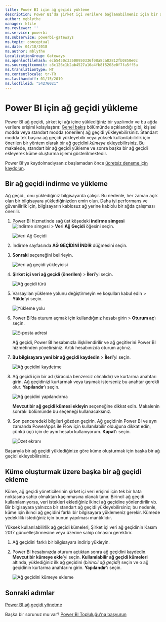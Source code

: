 ```yaml
---
title: Power BI için ağ geçidi yükleme
description: Power BI’da şirket içi verilere bağlanabilmeniz için bir ağ geçidini nasıl yükleyeceğinizi öğrenin.
author: mgblythe
manager: kfile
ms.reviewer: ''
ms.service: powerbi
ms.subservice: powerbi-gateways
ms.topic: conceptual
ms.date: 04/18/2018
ms.author: mblythe
LocalizationGroup: Gateways
ms.openlocfilehash: ecb5450c33500950336f08a8ca82812fb0850e0c
ms.sourcegitcommit: c8c126c1b2ab4527a16a4fb8f5208e0f7fa5ff5a
ms.translationtype: HT
ms.contentlocale: tr-TR
ms.lasthandoff: 01/15/2019
ms.locfileid: "54276021"
---
```

# <a name="install-a-gateway-for-power-bi"></a>Power BI için ağ geçidi yükleme

Power BI ağ geçidi, şirket içi ağı içine yüklediğiniz bir yazılımdır ve bu ağda verilere erişimi kolaylaştırır. [Genel bakış](service-gateway-getting-started.md) bölümünde açıklandığı gibi, kişisel modda veya standart modda (önerilen) ağ geçidi yükleyebilirsiniz. Standart modda tek başına ağ geçidi yükleyebilir veya yüksek kullanılabilirlik için önerilen bir yöntem olarak bir ağ geçidini *kümeye* ekleyebilirsiniz. Bu makalede, standart bir ağ geçidi yükleme ve sonra başka bir ağ geçidi ekleyerek küme oluşturma işlemi gösterilmektedir.

Power BI’ya kaydolmadıysanız başlamadan önce [ücretsiz deneme için kaydolun](https://app.powerbi.com/signupredirect?pbi_source=web).


## <a name="download-and-install-a-gateway"></a>Bir ağ geçidi indirme ve yükleme

Ağ geçidi, onu yüklediğiniz bilgisayarda çalışır. Bu nedenle, her zaman açık olan bir bilgisayara yüklediğinizden emin olun. Daha iyi performans ve güvenilirlik için, bilgisayarın kablosuz ağ yerine kablolu bir ağda çalışması önerilir.

1. Power BI hizmetinde sağ üst köşedeki **indirme simgesi** ![İndirme simgesi](media/service-gateway-install/icon-download.png) > **Veri Ağ Geçidi** öğesini seçin.

    ![Veri Ağ Geçidi](media/service-gateway-install/data-gateway.png)

2. İndirme sayfasında **AĞ GEÇİDİNİ İNDİR** düğmesini seçin.

3. **Sonraki** seçeneğini belirleyin.     

    ![Veri ağ geçidi yükleyicisi](media/service-gateway-install/gateway-installer.png)

4. **Şirket içi veri ağ geçidi (önerilen)** > **İleri**’yi seçin.

    ![Ağ geçidi türü](media/service-gateway-install/gateway-type.png)

5. Varsayılan yükleme yolunu değiştirmeyin ve koşulları kabul edin > **Yükle**’yi seçin.

    ![Yükleme yolu](media/service-gateway-install/install-path.png)

6. Power BI’da oturum açmak için kullandığınız hesabı girin > **Oturum aç**’ı seçin.

    ![E-posta adresi](media/service-gateway-install/email-address.png)

    Ağ geçidi, Power BI hesabınızla ilişkilendirilir ve ağ geçitlerini Power BI hizmetinden yönetirsiniz. Artık hesabınızda oturum açtınız.

7. **Bu bilgisayara yeni bir ağ geçidi kaydedin** > **İleri**’yi seçin.

    ![Ağ geçidini kaydetme](media/service-gateway-install/register-gateway.png)

8. Ağ geçidi için bir ad (kiracıda benzersiz olmalıdır) ve kurtarma anahtarı girin. Ağ geçidinizi kurtarmak veya taşımak isterseniz bu anahtar gerekli olur. **Yapılandır**'ı seçin.

    ![Ağ geçidini yapılandırma](media/service-gateway-install/configure-gateway.png)

    **Mevcut bir ağ geçidi kümesi ekleyin** seçeneğine dikkat edin. Makalenin sonraki bölümünde bu seçeneği kullanacaksınız.

9. Son penceredeki bilgileri gözden geçirin. Ağ geçidinin Power BI ve aynı zamanda PowerApps ile Flow için kullanılabilir olduğuna dikkat edin, çünkü üçü için de aynı hesabı kullanıyorum. **Kapat**'ı seçin.

    ![Özet ekranı](media/service-gateway-install/summary-screen.png)

Başarıyla bir ağ geçidi yüklediğinize göre küme oluşturmak için başka bir ağ geçidi ekleyebilirsiniz.


## <a name="add-another-gateway-to-create-a-cluster"></a>Küme oluşturmak üzere başka bir ağ geçidi ekleme

Küme, ağ geçidi yöneticilerinin şirket içi veri erişimi için tek bir hata noktasına sahip olmaktan kaçınmasına olanak tanır. Birincil ağ geçidi kullanılamıyorsa, veri istekleri eklediğiniz ikinci ağ geçidine yönlendirilir vb. Bir bilgisayara yalnızca bir standart ağ geçidi yükleyebilirsiniz; bu nedenle, küme için ikinci ağ geçidini farklı bir bilgisayara yüklemeniz gerekir. Kümede yedeklilik istediğiniz için bunun yapılması mantıklıdır.

Yüksek kullanılabilirlik ağ geçidi kümeleri, Şirket içi veri ağ geçidinin Kasım 2017 güncelleştirmesine veya üzerine sahip olmasını gerektirir.

1. Ağ geçidini farklı bir bilgisayara indirip yükleyin.

2. Power BI hesabınızda oturum açtıktan sonra ağ geçidini kaydedin. **Mevcut bir kümeye ekle**’yi seçin. **Kullanılabilir ağ geçidi kümeleri** altında, yüklediğiniz ilk ağ geçidini (*birincil ağ geçidi*) seçin ve o ağ geçidinin kurtarma anahtarını girin. **Yapılandır**'ı seçin.

    ![Ağ geçidini kümeye ekleme](media/service-gateway-install/add-cluster.png)


## <a name="next-steps"></a>Sonraki adımlar

[Power BI ağ geçidi yönetme](service-gateway-manage.md)

Başka bir sorunuz mu var? [Power BI Topluluğu'na başvurun](http://community.powerbi.com/)